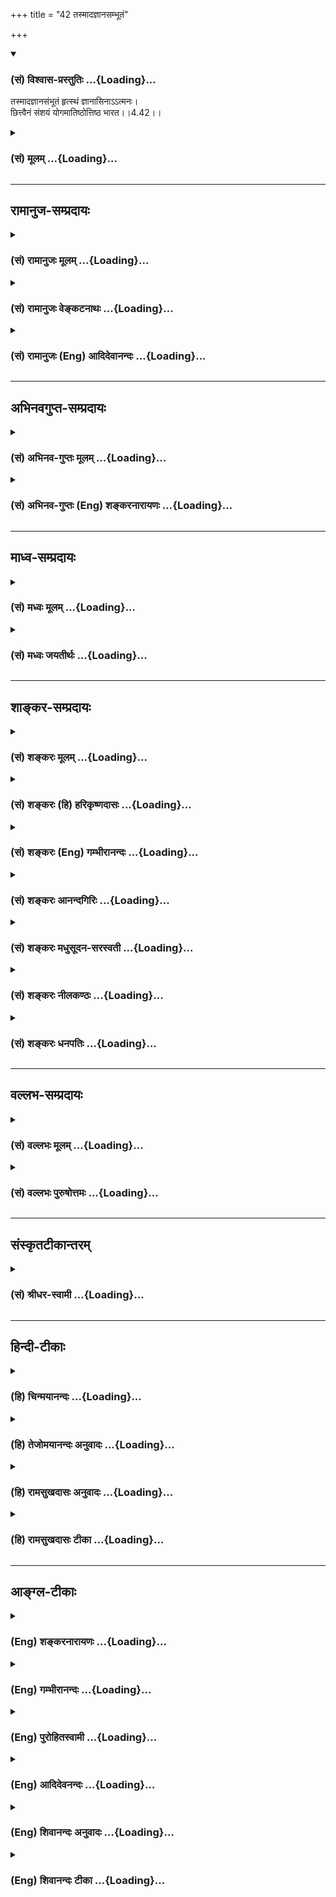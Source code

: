 +++
title = "42 तस्मादज्ञानसम्भूतं"

+++
<div class="js_include" newlevelforh1="3" title="(सं) विश्वास-प्रस्तुतिः" unfilled url="/purANam_vaiShNavam/mahAbhAratam/06-bhIShma-parva/03-bhagavad-gItA-parva/saMskRtam/vishvAsa-prastutiH/04_jnAna-yogaH_brahmArp/42_tasmAdajnAnasambh.md">
<details open><summary><h3>(सं) विश्वास-प्रस्तुतिः ...{Loading}...</h3></summary>

तस्मादज्ञानसंभूतं हृत्स्थं ज्ञानासिनाऽऽत्मनः।  
छित्त्वैनं संशयं योगमातिष्ठोत्तिष्ठ भारत।।4.42।।
</details>
</div>
<div class="js_include collapsed" newlevelforh1="3" title="(सं) मूलम्" unfilled url="/purANam_vaiShNavam/mahAbhAratam/06-bhIShma-parva/03-bhagavad-gItA-parva/saMskRtam/mUlam/04_jnAna-yogaH_brahmArp/42_tasmAdajnAnasambh.md">
<details><summary><h3>(सं) मूलम् ...{Loading}...</h3></summary>

तस्मादज्ञानसंभूतं हृत्स्थं ज्ञानासिनाऽऽत्मनः।  
छित्त्वैनं संशयं योगमातिष्ठोत्तिष्ठ भारत।।4.42।।
</details>
</div>


_________________
## रामानुज-सम्प्रदायः
<div class="js_include collapsed" newlevelforh1="3" title="(सं) रामानुजः मूलम्" unfilled url="/purANam_vaiShNavam/mahAbhAratam/06-bhIShma-parva/03-bhagavad-gItA-parva/saMskRtam/rAmAnujaH/mUlam/04_jnAna-yogaH_brahmArp/42_tasmAdajnAnasambh.md">
<details><summary><h3>(सं) रामानुजः मूलम् ...{Loading}...</h3></summary>

।।4.42।।**तस्माद्** अनाद्य**ज्ञानसंभूतं हृत्स्थम्** आत्मविषयं **संशयं**
मया उपदिष्टेन आत्म**ज्ञानासिना छित्त्वा** मया उपदिष्टं कर्म**योगम्
आतिष्ठ** तदर्थम् **उत्तिष्ठ भारत** इति।

</details>
</div>
<div class="js_include collapsed" newlevelforh1="3" title="(सं) रामानुजः वेङ्कटनाथः" unfilled url="/purANam_vaiShNavam/mahAbhAratam/06-bhIShma-parva/03-bhagavad-gItA-parva/saMskRtam/rAmAnujaH/venkaTanAthaH/04_jnAna-yogaH_brahmArp/42_tasmAdajnAnasambh.md">
<details><summary><h3>(सं) रामानुजः वेङ्कटनाथः ...{Loading}...</h3></summary>

  
  
।।4.42।। एवं विस्तरेणोपपाद्योपसंहृतोऽर्थोऽर्जुनं प्रति कर्तव्यतया
निगम्यते तस्मादितिश्लोकेन। संशयस्याज्ञानसम्भूतत्वं विशेषाग्रहस्य
संशयहेतुत्वात्। हृत्स्थं हृदि शल्यमिवार्पितम् यद्वा
हृत्स्थमित्यान्तरमिति भावः। आत्मनः इति षष्ठ्या
विषयविषयित्वलक्षणसम्बन्धविशेषे पर्यवसानमत्र विवक्षितमिति
द्योतनायआत्मविषयं संशयमित्युक्तम्। यद्वाएनं संशयम् इति
निर्देशादात्मविषयत्वं सिद्धम्आत्मनः इत्यस्य तुज्ञानासिना
इत्यनेनान्वयायआत्मज्ञानासिनेत्युक्तम्। काकाक्षिन्यायेन
वोभयत्रान्वयः। मयेत्यनेनोपदेष्टुः
सर्वज्ञत्वकारुणिकत्वादिपौष्कल्यादाप्ततमत्वं विवक्षितम्।
कर्मयोगोपदेशोपसंहारतया योगशब्दोऽत्र नेतरविषय इति ज्ञापनायमयोपदिष्टं
कर्मयोगमित्युक्तम्। भरतकुलसम्भूतार्जुनस्य स्वधर्मभूतयुद्धार्थमुत्थानमेव
कर्मयोगार्थमुत्थानमिति भारतशब्दाभिप्रायव्यञ्जनायतदर्थमुत्तिष्ठ
भारतेत्युक्तम्। तेनैव मोक्षोपाययोग्यत्वाय योगिवंशप्रसूतत्वमप्यर्जुनस्य
सूच्यते। इति कवितार्किकसिंहस्य सर्वतन्त्रस्वतन्त्रस्य श्रीमद्वेङ्कटनाथस्य
वेदान्ताचार्यस्य कृतिषु श्रीमद्गीताभाष्यटीकायां तात्पर्यचन्द्रिकायां
चतुर्थोऽध्यायः।।4।।  
  

</details>
</div>
<div class="js_include collapsed" newlevelforh1="3" title="(सं) रामानुजः (Eng) आदिदेवानन्दः" unfilled url="/purANam_vaiShNavam/mahAbhAratam/06-bhIShma-parva/03-bhagavad-gItA-parva/saMskRtam/rAmAnujaH/english/AdidevAnandaH/04_jnAna-yogaH_brahmArp/42_tasmAdajnAnasambh.md">
<details><summary><h3>(सं) रामानुजः (Eng) आदिदेवानन्दः ...{Loading}...</h3></summary>

4.42 Therefore, after sundering this doubt concerning the self, born of
beginningless ignorance and present in the heart, by the sword of the
knowledge of the self in the manner explained before, practise the Karma
Yoga taught by Me. For that, rise up, O Arjuna.

</details>
</div>


_________________
## अभिनवगुप्त-सम्प्रदायः
<div class="js_include collapsed" newlevelforh1="3" title="(सं) अभिनव-गुप्तः मूलम्" unfilled url="/purANam_vaiShNavam/mahAbhAratam/06-bhIShma-parva/03-bhagavad-gItA-parva/saMskRtam/abhinava-guptaH/mUlam/04_jnAna-yogaH_brahmArp/42_tasmAdajnAnasambh.md">
<details><summary><h3>(सं) अभिनव-गुप्तः मूलम् ...{Loading}...</h3></summary>

।।4.42।। यत एवम् +++(S omits यत एवम्)+++ तस्मादिति। संशयं छित्त्वा योगं कर्मसु
कौशलम् उक्तक्रमेण आतिष्ठ। ततश्च उत्तिष्ठ त्वं स्वव्यापारं
कर्तव्यतामात्रेण कुर्विति।  
  

</details>
</div>
<div class="js_include collapsed" newlevelforh1="3" title="(सं) अभिनव-गुप्तः (Eng) शङ्करनारायणः" unfilled url="/purANam_vaiShNavam/mahAbhAratam/06-bhIShma-parva/03-bhagavad-gItA-parva/saMskRtam/abhinava-guptaH/english/shankaranArAyaNaH/04_jnAna-yogaH_brahmArp/42_tasmAdajnAnasambh.md">
<details><summary><h3>(सं) अभिनव-गुप्तः (Eng) शङ्करनारायणः ...{Loading}...</h3></summary>

4.42 Tasmat etc. Cutting asunder the doubt, you must practise, by the
said method, the Yoga, the dexterity in action; and then stand up i.e.,
perform your activities simply with the idea that they are to be
performed.

</details>
</div>


_________________
## माध्व-सम्प्रदायः
<div class="js_include collapsed" newlevelforh1="3" title="(सं) मध्वः मूलम्" unfilled url="/purANam_vaiShNavam/mahAbhAratam/06-bhIShma-parva/03-bhagavad-gItA-parva/saMskRtam/madhvaH/mUlam/04_jnAna-yogaH_brahmArp/42_tasmAdajnAnasambh.md">
<details><summary><h3>(सं) मध्वः मूलम् ...{Loading}...</h3></summary>

।।4.42।। Sri Madhvacharya did not comment on this sloka.

</details>
</div>
<div class="js_include collapsed" newlevelforh1="3" title="(सं) मध्वः जयतीर्थः" unfilled url="/purANam_vaiShNavam/mahAbhAratam/06-bhIShma-parva/03-bhagavad-gItA-parva/saMskRtam/madhvaH/jayatIrthaH/04_jnAna-yogaH_brahmArp/42_tasmAdajnAnasambh.md">
<details><summary><h3>(सं) मध्वः जयतीर्थः ...{Loading}...</h3></summary>

।।4.42।। Sri Jayatirtha did not comment on this sloka.

</details>
</div>


_________________
## शाङ्कर-सम्प्रदायः
<div class="js_include collapsed" newlevelforh1="3" title="(सं) शङ्करः मूलम्" unfilled url="/purANam_vaiShNavam/mahAbhAratam/06-bhIShma-parva/03-bhagavad-gItA-parva/saMskRtam/shankaraH/mUlam/04_jnAna-yogaH_brahmArp/42_tasmAdajnAnasambh.md">
<details><summary><h3>(सं) शङ्करः मूलम् ...{Loading}...</h3></summary>

।।4.42) **तस्मात्** पापिष्ठम् **अज्ञानसंभूतम्** अज्ञानात् अविवेकात् जातं
**हृत्स्थं** हृदि बुद्धौ स्थितं **ज्ञानासिना** शोकमोहादिदोषहरं
सम्यग्दर्शनं ज्ञानं तदेव असिः खङ्गः तेन ज्ञानासिना **आत्मनः** स्वस्य
आत्मविषयत्वात् संशयस्य। न हि परस्य संशयः परेण च्छेत्तव्यतां प्राप्तः येन
स्वस्येति विशेष्येत। अतः आत्मविषयोऽपि स्वस्यैव भवति। **छित्त्वा एनं
संशयं** स्वविनाशहेतुभूतम् **योगं** सम्यग्दर्शनोपायं कर्मानुष्ठानम्
**आतिष्ठ** कुर्वित्यर्थः। **उत्तिष्ठ** च इदानीं युद्धाय **भारत**
इति।। इति श्रीमत्परमहंसपरिव्राजकाचार्यस्य
श्रोगोविन्दभगवत्पूज्यपादशिष्यस्यश्रीमच्छंकरभगवतः कृतौ
श्रीमद्भगवद्गीताभाष्ये  
  
चतुर्थोऽध्यायः।।  
  

</details>
</div>
<div class="js_include collapsed" newlevelforh1="3" title="(सं) शङ्करः (हि) हरिकृष्णदासः" unfilled url="/purANam_vaiShNavam/mahAbhAratam/06-bhIShma-parva/03-bhagavad-gItA-parva/saMskRtam/shankaraH/hindI/harikRShNadAsaH/04_jnAna-yogaH_brahmArp/42_tasmAdajnAnasambh.md">
<details><summary><h3>(सं) शङ्करः (हि) हरिकृष्णदासः ...{Loading}...</h3></summary>

।।4.42।। क्योंकि कर्मयोगका अनुष्ठान करनेसे अन्तःकरणकी अशुद्धिका क्षय हो
जानेपर उत्पन्न होनेवाले आत्मज्ञानसे जिसका संशय नष्ट हो गया है ऐसा पुरुष
तो ज्ञानाग्निद्वारा उसके कर्म दग्ध हो जानेके कारण कर्मोंसे नहीं बँधता
तथा ज्ञानयोग और कर्मयोगके अनुष्ठानमें संशय रखनेवाला नष्ट हो जाता है
इसलिये अज्ञान यानी अविवेकसे उत्पन्न और अन्तःकरणमें रहनेवाले ( अपने
नाशकके हेतुभूत ) इस अत्यन्तपापी अपने संशयको ज्ञानखड्गद्वारा अर्थात्
शोकमोह आदि दोनोंका नाश करनेवाला यथार्थ दर्शरूप जो ज्ञान है वही खड्ग है
उस स्वरूपज्ञानरूप खड्गद्वारा ( छेदन करके कर्मयोगमें स्थित हो )। यहाँ
संशय आत्मविषयक है इसलिये ( उसके साथ आत्मनः विशेषण दिया गया है। ) क्योंकि
एकका संशय दूसरेके द्वारा छेदन करनेकी शङ्का यहाँ प्राप्त नहीं होती जिससे
कि ( ऐसी शङ्काको दूर करनेके उद्देश्यसे ) आत्मनः विशेषण दिया जावे अतः (
यही समझना चाहिये कि ) आत्मविषयक होनेसे भी अपना कहा जा सकता है। ( सुतरां
संशयको अपना बतलाना असंगत नहीं है। ) अतः अपने नाशके कारणरूप इस संशयको (
उपर्युक्त प्रकारसे ) काटकर पूर्ण ज्ञानकी प्राप्तिके उपायरूप कर्मयोगमें
स्थित हो और हे भारत अब युद्धके लिये खड़ा हो जा।

</details>
</div>
<div class="js_include collapsed" newlevelforh1="3" title="(सं) शङ्करः (Eng) गम्भीरानन्दः" unfilled url="/purANam_vaiShNavam/mahAbhAratam/06-bhIShma-parva/03-bhagavad-gItA-parva/saMskRtam/shankaraH/english/gambhIrAnandaH/04_jnAna-yogaH_brahmArp/42_tasmAdajnAnasambh.md">
<details><summary><h3>(सं) शङ्करः (Eng) गम्भीरानन्दः ...{Loading}...</h3></summary>

4.42 Tasmat, therefore, O scion of the Bharata dynasty; atistha, take
recourse to, i.e. undertake; yogam, yoga -performance of actions, which
is a means to full Illumination; and now, uttistha, rise up for battle;
chittva, cutting asunder; jnanasina, with the sword of
Knowledge-Knowledge is full Illumination, which is a destroyer of such
defects as sorrows, delusion, etc.; that itself is the sword; with that
sword of Knowledge-;enam, this; samsayam, doubt; atmanah, of your own,
which is a source of one's own ruin and is most sinful; hrtstham, in the
heart, residing in the intellect; ajnana-sambhutam, arising from
ignorance, born of non-discrimination. The word atmanah is used because
doubt concerns oneself. Indeed, another's doubt cannot be removed by
someone else. Hence the word 'own' is used. So, although the doubt is
with regard to the Self, it is really one's own.

</details>
</div>
<div class="js_include collapsed" newlevelforh1="3" title="(सं) शङ्करः आनन्दगिरिः" unfilled url="/purANam_vaiShNavam/mahAbhAratam/06-bhIShma-parva/03-bhagavad-gItA-parva/saMskRtam/shankaraH/AnandagiriH/04_jnAna-yogaH_brahmArp/42_tasmAdajnAnasambh.md">
<details><summary><h3>(सं) शङ्करः आनन्दगिरिः ...{Loading}...</h3></summary>

।।4.42।। तस्मादित्यादिसमनन्तरश्लोकगततत्पदापेक्षितमर्थमाह **यस्मादिति।**
सतां कर्मणामस्मदादिषु फलारम्भकत्वोपलम्भाद्विदुष्यपि तेषां
तद्भाव्यमनपबाधमित्याशङ्क्याह **ज्ञानाग्नीति।** ननु संदिहानस्य
तत्प्रतिबन्धान्न कर्मयोगानुष्ठानं नापि तद्धेतुकज्ञानं तत्रापि
संशयावतारादित्याशङ्क्याह **यस्माच्चेति।** श्लोकाक्षराणि व्याचष्टे
**तस्मादित्यादिना।** पापिष्ठमिति संशयस्य सर्वानर्थमूलत्वेन त्याज्यत्वं
सूच्यते। विवेकाग्रहप्रसूतत्वादपि
तस्यावहेयत्वमविवेकस्यानर्थकरत्वप्रसिद्धेरित्याह **अविवेकादिति।** नच तस्य
चैतन्यवदात्मनिष्ठत्वादत्याज्यत्वं शङ्कितव्यमित्याह **हृदीति।**
शोकमोहाभ्यामभिभूतस्य पुंसो मनसि प्रादुर्भवतः संशयस्य
प्रबलप्रतिबन्धकाभावेनैव प्रध्वंसः सिध्येदित्याशङ्क्याह **ज्ञानासिनेति।**
स्वाश्रयस्य संशयस्य स्वाश्रयेणैव ज्ञानेन समुच्छेदसंभवात्किमिति स्वस्येति
विशेषणमित्याशङ्क्याह **आत्मविषयत्वादिति।** स्थाण्वादिविषयः
संशयस्तद्विषयेण ज्ञानेन देवदत्तनिष्ठेन तन्निष्ठो व्यावर्त्यते प्रकृते
त्वात्मविषयस्तदाश्रयश्च संशयस्तथाविधेन ज्ञानेनापनीयते तेन
विशेषणमर्थवदित्यर्थः। तदेव प्रपञ्चयति **नहीति।** आत्माश्रयत्वस्य प्रकृते
संशये सिद्धत्वेनाविवक्षितत्वात्तद्विषयस्य तद्विषयेणैव तस्य तेन
निवृत्तिर्विवक्षितेत्युपसंहरति **अत इति।** संशयसमुच्छित्त्यनन्तरं
कर्तव्यमुपदिशति **छित्त्वैनमिति।** अग्निहोत्रादिकं कर्म भगवदाज्ञया
क्रमेण करिष्यामि युद्धात्पुनरुपरिरंसैवेत्याशङ्क्याह **उत्तिष्ठेति।**
भरतान्वये महति क्षत्रियवंशे प्रसूतस्य समुपस्थितसमरविमुखत्वमनुचितमिति
मन्वानः सन्नाह **भारतेति।** तदनेन योगस्य कृत्रिमत्वं भगवतोऽनीश्वरत्वं च
निराकृत्य कर्मादावकर्मादिदर्शनादात्मनः
सम्यग्ज्ञानात्प्रणिपातादेर्बहिरङ्गादन्तरङ्गाच्च
श्रद्धादेरुद्भूतादशेषानर्थनिवृत्त्या ब्रह्मभावमभिदधता सर्वस्मादुत्कृष्टे
तस्मिन्नसंशयानस्याधिकारादशेषदोषवन्तम्। संशयं हित्वोत्तमस्य
ज्ञाननिष्ठापरस्य कर्मनिष्ठेति स्थापितम्। इत्यानन्दगिरिकृतगीताभाष्यटीकायां
चतुर्थोऽध्यायः।।4।।  
  

</details>
</div>
<div class="js_include collapsed" newlevelforh1="3" title="(सं) शङ्करः मधुसूदन-सरस्वती" unfilled url="/purANam_vaiShNavam/mahAbhAratam/06-bhIShma-parva/03-bhagavad-gItA-parva/saMskRtam/shankaraH/madhusUdana-sarasvatI/04_jnAna-yogaH_brahmArp/42_tasmAdajnAnasambh.md">
<details><summary><h3>(सं) शङ्करः मधुसूदन-सरस्वती ...{Loading}...</h3></summary>

।।4.42।। यस्मादेवं अज्ञानादविवेकात्संभूतमुत्पन्नं हृत्स्थं हृदि बुद्धौ
स्थितं करणस्याश्रयस्य च ज्ञाने शत्रुः सुखेन हन्तुं शक्यत
इत्युभयोपन्यासः। एनं सर्वानर्थमूलभूतं संशयमात्मनो ज्ञानासिना
आत्मविषयकनिश्चयखङ्गेन छित्त्वा योगंसम्यग्दर्शनोपायं निष्कामकर्मातिष्ठ
कुरु। अत इदानीमुत्तिष्ठ युद्धाय हे भारत भरतवंशे जातस्य युद्धोद्यमो न
निष्फल इति भावः। स्वस्यानीशत्वाबाधेन भक्तिश्रद्धे दृढीकृते। धीहेतुः
कर्मनिष्ठा च हरिणेहोपसंहृता।

</details>
</div>
<div class="js_include collapsed" newlevelforh1="3" title="(सं) शङ्करः नीलकण्ठः" unfilled url="/purANam_vaiShNavam/mahAbhAratam/06-bhIShma-parva/03-bhagavad-gItA-parva/saMskRtam/shankaraH/nIlakaNThaH/04_jnAna-yogaH_brahmArp/42_tasmAdajnAnasambh.md">
<details><summary><h3>(सं) शङ्करः नीलकण्ठः ...{Loading}...</h3></summary>

।।4.42।।**तस्मादिति।** हृत्स्थं बुद्धिस्थम्। ज्ञानासिना ज्ञानखङ्गेन।
योगं सम्यग्दर्शनोपायम्। निष्कामकर्म आतिष्ठ कुरु। उत्तिष्ठ। युद्धायेति
शेषः।

</details>
</div>
<div class="js_include collapsed" newlevelforh1="3" title="(सं) शङ्करः धनपतिः" unfilled url="/purANam_vaiShNavam/mahAbhAratam/06-bhIShma-parva/03-bhagavad-gItA-parva/saMskRtam/shankaraH/dhanapatiH/04_jnAna-yogaH_brahmArp/42_tasmAdajnAnasambh.md">
<details><summary><h3>(सं) शङ्करः धनपतिः ...{Loading}...</h3></summary>

।।4.42।। यस्माच्चित्तशुद्धिलभ्यं ज्ञानमेवभूतं यस्माच्च संशयात्मा विनश्यति
यस्माच्च ज्ञानसंच्छिन्नसंशयः कर्मभिर्न निबध्यते तस्मात्पापिष्ठमात्मनः
संशयं अज्ञानादविवेकाज्जातं बुद्धौ स्थितं शोकमोहादिदोषहरं सभ्यग्दर्शनं
ज्ञानं तदेवासिः खड्गः तेनात्मो ज्ञानासिना छित्त्वा योगमात्मज्ञानोपायं
कर्मानुष्ठानमातिष्ठ कुर्वित्यर्थः। इदानीं तु स्वधर्मभूताय
युद्धायोत्तिष्ठ। भारतेति तत्र योग्यतासूचकं संबोधनम्। तदनेन
चतुर्थाध्यायेन योगस्य संप्रदायसिद्धत्वं भगवतो वासुदेवस्य
सर्वज्ञत्वमीश्वरत्वं च प्रतिपाद्य योग्यतासंपत्तये कर्मनिष्ठां तत्साध्यां
ज्ञाननिष्ठामत्युत्तमां तत्र प्रणिपातादीनि बहिरङ्गसाधनानि
श्रद्धादीन्यन्तरङ्गाणि तस्याः फलं सर्वानर्थनिवृत्त्या ब्रह्मभावं
अतिपापिष्ठं संशयं चाभिदधताऽशेषदोषवन्तं संशयं विहायोत्तमाधिकरिणो
ज्ञाननिष्ठाऽपरस्य कर्मनिष्ठेति स्थापितम्। इति
श्रीपरमहंसपरिव्राजकाचार्यश्रीबालस्वामिश्रीपादशिष्यदत्तवंशावतंसरामकुमारसूनुधनपतिविदुषा
विरचितायां श्रीगीताभाष्योत्कर्षदीपिकायां चतुर्थोऽध्यायः।।4।।  
  

</details>
</div>


_________________
## वल्लभ-सम्प्रदायः
<div class="js_include collapsed" newlevelforh1="3" title="(सं) वल्लभः मूलम्" unfilled url="/purANam_vaiShNavam/mahAbhAratam/06-bhIShma-parva/03-bhagavad-gItA-parva/saMskRtam/vallabhaH/mUlam/04_jnAna-yogaH_brahmArp/42_tasmAdajnAnasambh.md">
<details><summary><h3>(सं) वल्लभः मूलम् ...{Loading}...</h3></summary>

।।4.42।। तस्मात्त्वमपि साङख्यबुद्ध्याऽनात्मभूतं संशयं छित्त्वोक्तं
योगमातिष्ठ युद्धाय च स्वकर्मणे उद्युक्तो भव तदापि निर्बन्धनतेति भावः।

</details>
</div>
<div class="js_include collapsed" newlevelforh1="3" title="(सं) वल्लभः पुरुषोत्तमः" unfilled url="/purANam_vaiShNavam/mahAbhAratam/06-bhIShma-parva/03-bhagavad-gItA-parva/saMskRtam/vallabhaH/puruShottamaH/04_jnAna-yogaH_brahmArp/42_tasmAdajnAnasambh.md">
<details><summary><h3>(सं) वल्लभः पुरुषोत्तमः ...{Loading}...</h3></summary>

  
  
।।4.42।। यतः संशयात्मा न पश्यति आत्मज्ञानवन्तं च कर्माणि न निबध्नन्ति
तस्मादात्मज्ञानेन संशयं त्यजेत्याह तस्मादिति। हे भारत सत्कुलोत्पन्न
संशयकरणायोग्य यस्मात् संशयेन नश्यति तस्मादात्मनः अज्ञानसम्मूतं
आत्मस्वरूपाज्ञानोत्पन्नं हृत्स्थं हृदिस्थं एनं प्रत्यक्षमनुभूयमानं
मद्वचनेष्वविश्वासात्मकं संशयं ज्ञानासिना ज्ञानात्मकखङ्गेन छित्त्वा योगं
मदात्मकं मत्प्राप्त्यर्थं आतिष्ठ कुरु उत्तिष्ठ सावधानो भव।

</details>
</div>


_________________
## संस्कृतटीकान्तरम्
<div class="js_include collapsed" newlevelforh1="3" title="(सं) श्रीधर-स्वामी" unfilled url="/purANam_vaiShNavam/mahAbhAratam/06-bhIShma-parva/03-bhagavad-gItA-parva/saMskRtam/shrIdhara-svAmI/04_jnAna-yogaH_brahmArp/42_tasmAdajnAnasambh.md">
<details><summary><h3>(सं) श्रीधर-स्वामी ...{Loading}...</h3></summary>

।।4.42।।**तस्मादिति।** यस्मादेवं तस्मादात्मनोऽज्ञानेन संभूतं हृदि
स्थितमेनं संशयं शोकादिनिमित्तं देहात्मविवेकज्ञानखङ्गेन छित्त्वा
परमात्मज्ञानोपायभूतं कर्मयोगमातिष्ठाश्रय। तत्र च प्रथमं प्रस्तुताय
युद्धायोत्तिष्ठ। हे भारत इति क्षत्रियत्वेन युद्धस्य स्वधर्मत्वं
दर्शितम्।  
  

</details>
</div>


_________________
## हिन्दी-टीकाः
<div class="js_include collapsed" newlevelforh1="3" title="(हि) चिन्मयानन्दः" unfilled url="/purANam_vaiShNavam/mahAbhAratam/06-bhIShma-parva/03-bhagavad-gItA-parva/hindI/chinmayAnandaH/04_jnAna-yogaH_brahmArp/42_tasmAdajnAnasambh.md">
<details><summary><h3>(हि) चिन्मयानन्दः ...{Loading}...</h3></summary>

।।4.42।। इस अन्तिम श्लोक में श्रीकृष्ण द्वारा दी गया सम्मति संक्षिप्त
होते हुये भी प्रेमाग्रहपूर्ण है। यह श्लोक अर्जुन के प्रति उनकी स्नेह
भावना से झंकृत हो रहा है। हिमालय की गिरिकन्दराओं के शान्त और एकान्त
वातावरण मे दिये गये ऋषियों के उपदेश को यहाँ श्रीकृष्ण अपने योद्धामित्र
अर्जुन को युद्ध की भाषा में ही समझाते हैं। हृदय में स्थित अज्ञान से
उत्पन्न आत्मविषयक संशय को ज्ञान की तलवार द्वारा छिन्नभिन्न करने के लिये
वे अर्जुन को प्रोत्साहित करते हैं। यहाँ संशय को हृदय मे स्थित कहा गया है
आज के शिक्षित पुरुष को यह कुछ विचित्र जान पड़ेगा क्योंकि संशय बुद्धि से
उत्पन्न होता है हृदय से नहीं। वेदान्त की धारण के अनुसार बुद्धि का निवास
स्थान हृदय है। परन्तु स्थूल शरीर का अंगरूप हृदय यहां अभिप्रेत नहीं है।
दर्शनशास्त्र में हृदय शब्द का मनोवैज्ञानिक अर्थ मे साहित्यिक प्रयोग किया
जाता है। प्रेम सहानुभूति तथा इसी प्रकार की मनुष्य की श्रेष्ठ एवं आदर्श
भावनाओं का स्रोत हृदय ही है। इस प्रेम से परिपूर्ण हृदय से जो बुद्धि
कार्य करती है वही वास्तव में दर्शनशास्त्र की दृष्टि से मनुष्य की बुद्धि
मानी जा सकती है। इसलिये जब यहाँ संशय को हृदय में स्थित कहा गया तब उसका
तात्पर्य कुछ साधकों की विकृत बुद्धि से है जिसके कारण वे आत्मदर्शन नहीं
कर पाते। अनेक प्रकार के संशयों की आत्यन्तिक निवृत्ति तभी संभव होगी जब
साधक पुरुष आत्मा का साक्षात् अनुभव कर लेगा। यह योग के अभ्यास द्वारा ही
संभव है। परन्तु योग का अर्थ कोई रहस्यमयी साधना नहीं जिसे कोई विरले गुरु
गुप्त रूप से बतायेंगे और न ही वह ऐसी साधना है जिसका अभ्यास हिमालय की
निर्जन गुफाओं में बैठकर करना पड़ेगा। योग सम्बन्धित जो भी भय उत्पन्न करने
वाली मिथ्या धारणाएं है गीता में उन्हें सदा के लिये दूर करके उस शब्द को
सुपरिचित और व्यावहारिक बना दिया गया है। जीवन के सभी कार्य क्षेत्रों में
योग उपयोगी है। भगवान् श्रीकृष्ण के द्वारा इस अध्याय में जो बारह प्रकार
के यज्ञ बताये गये हैं वे ही योग शब्द से लक्षित हैं। इस अध्याय की समाप्ति
अर्जुन को उठने के आह्वान के साथ होती है उत्तिष्ठ भारत। यद्यपि गीतोपदेश
के सन्दर्भ में भारत शब्द अर्जुन को ही सम्बोधित करता है तथापि अर्जुन के
माध्यम से समस्त साधकों का यहाँ आह्वान किया गया है। यज्ञ साधना का आचरण
करके हमको अधिकाधिक अन्तकरण शुद्धि प्राप्त करनी चाहिये जिससे कि
निदिध्यासन के द्वारा हम विकास के चरम लक्ष्य परम शान्ति को प्राप्त कर
सकें। Conclusionँ़ तत्सदिति श्रीमद्भगवद्गीतासूपनिषत्सु ब्रह्मविद्यायां
योगशास्त्रे  
  
श्रीकृष्णार्जुनसंवादे ज्ञानकर्मसंन्यासयोगो नाम चतुर्थोऽध्याय।।

</details>
</div>
<div class="js_include collapsed" newlevelforh1="3" title="(हि) तेजोमयानन्दः अनुवादः" unfilled url="/purANam_vaiShNavam/mahAbhAratam/06-bhIShma-parva/03-bhagavad-gItA-parva/hindI/tejomayAnandaH/anuvAdaH/04_jnAna-yogaH_brahmArp/42_tasmAdajnAnasambh.md">
<details><summary><h3>(हि) तेजोमयानन्दः अनुवादः ...{Loading}...</h3></summary>

।।4.42।। इसलिये अपने हृदय में स्थित अज्ञान से उत्पन्न आत्मविषयक संशय को
ज्ञान खड्ग से काटकर, हे भारत ! योग का आश्रय लेकर खड़े हो जाओ।।

</details>
</div>
<div class="js_include collapsed" newlevelforh1="3" title="(हि) रामसुखदासः अनुवादः" unfilled url="/purANam_vaiShNavam/mahAbhAratam/06-bhIShma-parva/03-bhagavad-gItA-parva/hindI/rAmasukhadAsaH/anuvAdaH/04_jnAna-yogaH_brahmArp/42_tasmAdajnAnasambh.md">
<details><summary><h3>(हि) रामसुखदासः अनुवादः ...{Loading}...</h3></summary>

।।4.42।। इसलिये हे भरतवंशी अर्जुन ! हृदयमें स्थित इस अज्ञानसे उत्पन्न
अपने संशयका ज्ञानरूप तलवारसे छेदन करके योग -(समता-) में स्थित हो जा, (और
युद्धके लिये) खड़ा हो जा।

</details>
</div>
<div class="js_include collapsed" newlevelforh1="3" title="(हि) रामसुखदासः टीका" unfilled url="/purANam_vaiShNavam/mahAbhAratam/06-bhIShma-parva/03-bhagavad-gItA-parva/hindI/rAmasukhadAsaH/TIkA/04_jnAna-yogaH_brahmArp/42_tasmAdajnAnasambh.md">
<details><summary><h3>(हि) रामसुखदासः टीका ...{Loading}...</h3></summary>

।।4.42।।***व्याख्या--*'तस्मादज्ञानसम्भूतं ৷৷. छित्त्वैनं
संशयम्'--**पूर्वश्लोकमें भगवान्ने यह सिद्धान्त बताया कि जिसने समताके
द्वारा समस्त कर्मोंसे सम्बन्ध-विच्छेद कर लिया है और ज्ञानके द्वारा समस्त
संशयोंको नष्ट कर दिया है, उस आत्मपरायण कर्मयोगीको कर्म नहीं बाँधते
अर्थात् वह जन्म-मरणसे मुक्त हो जाता है। अब भगवान् **'तस्मात्'** पदसे
अर्जुनको भी वैसा ही जानकर कर्तव्य-कर्म करनेकी प्रेरणा करते हैं। अर्जुनके
हृदयमें संशय था--युद्धरूप घोर कर्मसे मेरा कल्याण कैसे होगा; और कल्याणके
लिये मैं कर्मयोगका अनुष्ठान करूँ अथवा ज्ञानयोगका; इस श्लोकमें भगवान् इस
संशयको दूर करनेकी प्रेरणा करते हैं ;क्योंकि संशयके रहते हुए कर्तव्यका
पालन ठीक तरहसे नहीं हो सकता।**'अज्ञानसम्भूतम्'** पदका भाव है कि सब संशय
अज्ञानसे अर्थात् कर्मोंके और योगके तत्त्वको ठीक-ठीक न समझनेसे ही उत्पन्न
होते हैं। क्रियाओँ और पदार्थोंको अपना और अपने लिये मानना ही अज्ञान है।
यह अज्ञान जबतक रहता है, तबतक अन्तःकरणमें संशय रहते हैं; क्योंकि क्रियाएँ
और पदार्थ विनाशी हैं और स्वरूप अविनाशी है।  
  
तीसरे अध्यायमें कर्मयोगका आचरण करनेकी और इस चौथे अध्यायमें कर्मयोगको
तत्त्वसे जाननेकी बात विशेषरूपसे आयी है। कारण कि कर्म करनेके साथ-साथ
कर्मको जाननेकी भी बहुत आवश्यकता है। ठीक-ठीक जाने बिना कोई भी कर्म बढ़िया
रीतिसे नहीं होता। इसके सिवाय अच्छी तरह जानकर कर्म करनेसे जो कर्म
बाँधने-वाले होते हैं, वे ही कर्म मुक्त करनेवाले हो जाते हैं (गीता 4। 16
32)। इसलिये इसअध्यायमें भगवान्ने कर्मोंको तत्त्वसे जाननेपर विशेष जोर
दिया है। पूर्वश्लोकमें भी **'ज्ञानसंछिन्नसंशयम्'** पद इसी अर्थमें आया है।
जो मनुष्य कर्म करनेकी विद्याको जान लेता है, उसके समस्त संशयोंका नाश हो
जाता है। कर्म करनेकी विद्या है--अपने लिये कुछ करना ही नहीं है।  
  
**'योगमातिष्ठोत्तिष्ठ भारत'--**अर्जुन अपने धनुष-बाणका त्याग करके रथके
मध्यभागमें बैठ गये थे (1। 47)। उन्होंने भगवान्से साफ कह दिया था कि मैं
युद्ध नहीं करूँगा'--'**न योत्स्ये'** (गीता 2। 9)। यहाँ भगवान् अर्जुनको
योगमें स्थित होकर युद्धके लिये खड़े हो जानेकी आज्ञा देते हैं। यही बात
भगवान्ने दूसरे अध्यायके अड़तालीसवें श्लोकमें **योगस्थः कुरु कर्माणि**
(योगमें स्थित होकर कर्तव्य-कर्म कर) पदोंसे भी कही थी। योगका अर्थ 'समता'
है--**'समत्वं योग उच्यते'** (गीता 2। 48)।  
  
अर्जुन युद्धको पाप समझते थे (गीता 1। 36 45)। इसलिये भगवान् अर्जुनको
समतामें स्थित होकर युद्ध करनेकी आज्ञा देते हैं; क्योंकि समतामें स्थित
होकर युद्ध करनेसे पाप नहीं लगता (गीता 2। 38)। इसलिये समतामें स्थित होकर
कर्तव्य-कर्म करना ही कर्म-बन्धनसे छूटनेका उपाय है।

</details>
</div>


_________________
## आङ्ग्ल-टीकाः
<div class="js_include collapsed" newlevelforh1="3" title="(Eng) शङ्करनारायणः" unfilled url="/purANam_vaiShNavam/mahAbhAratam/06-bhIShma-parva/03-bhagavad-gItA-parva/english/shankaranArAyaNaH/04_jnAna-yogaH_brahmArp/42_tasmAdajnAnasambh.md">
<details><summary><h3>(Eng) शङ्करनारायणः ...{Loading}...</h3></summary>

4.42. Therefore, thus cutting off, by means of knowledge-sword, the
doubt that has sprung from ignornace and exists in \[your\] heart,
practise the Yoga ! Stand up ! O descendant of Bharata !

</details>
</div>
<div class="js_include collapsed" newlevelforh1="3" title="(Eng) गम्भीरानन्दः" unfilled url="/purANam_vaiShNavam/mahAbhAratam/06-bhIShma-parva/03-bhagavad-gItA-parva/english/gambhIrAnandaH/04_jnAna-yogaH_brahmArp/42_tasmAdajnAnasambh.md">
<details><summary><h3>(Eng) गम्भीरानन्दः ...{Loading}...</h3></summary>

4.42 Therefore, O scion of the Bharata dyasty, take recourse to yoga and
rise up, cutting asunder with the sword of Knowledge this doubt of your
own in the heart, arising from ignorance.

</details>
</div>
<div class="js_include collapsed" newlevelforh1="3" title="(Eng) पुरोहितस्वामी" unfilled url="/purANam_vaiShNavam/mahAbhAratam/06-bhIShma-parva/03-bhagavad-gItA-parva/english/purohitasvAmI/04_jnAna-yogaH_brahmArp/42_tasmAdajnAnasambh.md">
<details><summary><h3>(Eng) पुरोहितस्वामी ...{Loading}...</h3></summary>

4.42 Therefore, cleaving asunder with the sword of wisdom the doubts of
the heart, which thine own ignorance has engendered, follow the Path of
Wisdom and arise!"

</details>
</div>
<div class="js_include collapsed" newlevelforh1="3" title="(Eng) आदिदेवनन्दः" unfilled url="/purANam_vaiShNavam/mahAbhAratam/06-bhIShma-parva/03-bhagavad-gItA-parva/english/AdidevanandaH/04_jnAna-yogaH_brahmArp/42_tasmAdajnAnasambh.md">
<details><summary><h3>(Eng) आदिदेवनन्दः ...{Loading}...</h3></summary>

4.42 Therefore, sunder, with the sword of knowledge, this doubt present
in your heart resulting from ignorance concerning the self. Practise
this Yoga, O Arjuna, and rise up.

</details>
</div>
<div class="js_include collapsed" newlevelforh1="3" title="(Eng) शिवानन्दः अनुवादः" unfilled url="/purANam_vaiShNavam/mahAbhAratam/06-bhIShma-parva/03-bhagavad-gItA-parva/english/shivAnandaH/anuvAdaH/04_jnAna-yogaH_brahmArp/42_tasmAdajnAnasambh.md">
<details><summary><h3>(Eng) शिवानन्दः अनुवादः ...{Loading}...</h3></summary>

4.42 Therefore with the sword of the knowledge (of the Self) cut asunder
the doubt of the self born of ignorance, residing in thy heart, and take
refuge in Yoga. Arise, O Arjuna.

</details>
</div>
<div class="js_include collapsed" newlevelforh1="3" title="(Eng) शिवानन्दः टीका" unfilled url="/purANam_vaiShNavam/mahAbhAratam/06-bhIShma-parva/03-bhagavad-gItA-parva/english/shivAnandaH/TIkA/04_jnAna-yogaH_brahmArp/42_tasmAdajnAnasambh.md">
<details><summary><h3>(Eng) शिवानन्दः टीका ...{Loading}...</h3></summary>

4.42 तस्मात् therefore; अज्ञानसंभूतम् born out of ignorance; हृत्स्थम्
residing in the heart; ज्ञानासिना by the sword of knowledge; आत्मनः of
the Self; छित्त्वा having cut; एनम् this; संशयम् doubt; योगम् Yoga;
आत्तिष्ठ take refuge; उत्तिष्ठ arise; भारत O Bharata.Commentary Doubt
causes a great deal of mental torment. It is most sinful. It is born of
ignorance. Kill it ruthlessly with the knowledge of the Self. Now stand
up and fight; O Arjuna.(This chapter is known by the names Jnana Yoga;
Abhyasa Yoga and jnanakarmasannyasa Yoga also.)Thus in the Upanishads of
the glorious Bhagavad Gita; the science of the Eternal; the scripture of
Yoga; the dialogue between Sri Krishna and Arjuna; ends the fourth
discourse entitledThe Yoga of the Division of Wisdom. ,

</details>
</div>
